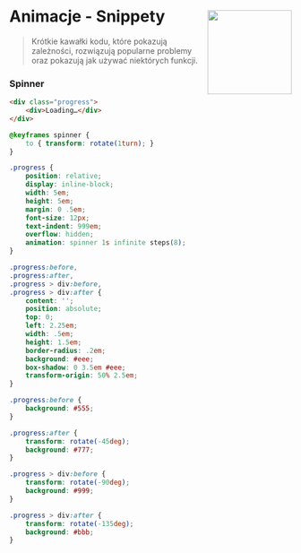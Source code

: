 <img src="http://coderslab.pl/wp-content/uploads/2016/03/logo-v2.png" align="right" style="width:150px; margin-top:45px"/>

# Animacje - Snippety
> Krótkie kawałki kodu, które pokazują zależności, rozwiązują popularne problemy oraz pokazują jak używać niektórych funkcji.

### Spinner
```HTML
<div class="progress">
    <div>Loading…</div>
</div>
```

```CSS
@keyframes spinner {
	to { transform: rotate(1turn); }
}

.progress {
	position: relative;
	display: inline-block;
	width: 5em;
	height: 5em;
	margin: 0 .5em;
	font-size: 12px;
	text-indent: 999em;
	overflow: hidden;
	animation: spinner 1s infinite steps(8);
}

.progress:before,
.progress:after,
.progress > div:before,
.progress > div:after {
	content: '';
	position: absolute;
	top: 0;
	left: 2.25em;
	width: .5em;
	height: 1.5em;
	border-radius: .2em;
	background: #eee;
	box-shadow: 0 3.5em #eee;
	transform-origin: 50% 2.5em;
}

.progress:before {
	background: #555;
}

.progress:after {
	transform: rotate(-45deg);
	background: #777;
}

.progress > div:before {
	transform: rotate(-90deg);
	background: #999;
}

.progress > div:after {
	transform: rotate(-135deg);
	background: #bbb;
}
```
